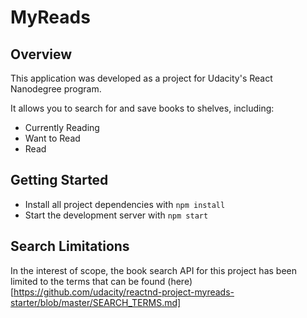 # MyReads

## Overview

This application was developed as a project for Udacity's React Nanodegree
program.

It allows you to search for and save books to shelves, including:
* Currently Reading
* Want to Read
* Read

## Getting Started

* Install all project dependencies with `npm install`
* Start the development server with `npm start`

## Search Limitations

In the interest of scope, the book search API for this project has been limited
to the terms that can be found (here)[https://github.com/udacity/reactnd-project-myreads-starter/blob/master/SEARCH_TERMS.md]
